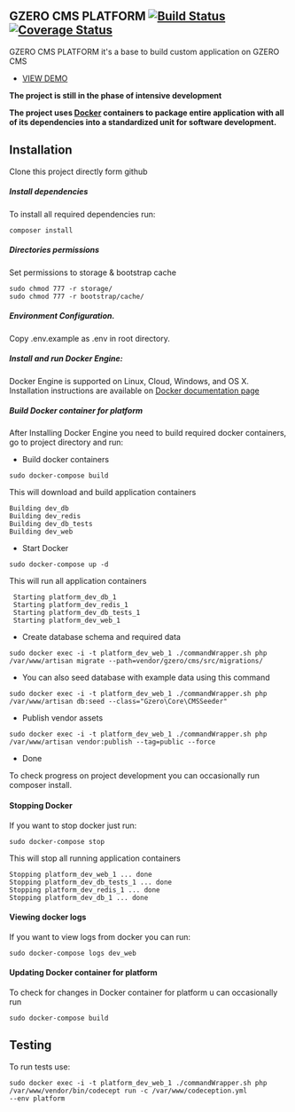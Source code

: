## GZERO CMS PLATFORM [![Build Status](https://travis-ci.org/GrupaZero/platform.png?branch=master)](https://travis-ci.org/GrupaZero/platform) [![Coverage Status](https://coveralls.io/repos/GrupaZero/platform/badge.svg?branch=master&service=github)](https://coveralls.io/github/GrupaZero/platform?branch=master)

GZERO CMS PLATFORM it's a base to build custom application on GZERO CMS

- [VIEW DEMO](http://staging.gzero.pl/en)

**The project is still in the phase of intensive development**

**The project uses [Docker](https://www.docker.com/what-docker) containers to package entire application with all of its dependencies into a standardized unit for 
software development.**

## Installation

Clone this project directly form github

##### Install dependencies
To install all required dependencies run:
```
composer install
```

##### Directories permissions
Set permissions to storage & bootstrap cache
```
sudo chmod 777 -r storage/
sudo chmod 777 -r bootstrap/cache/
```

##### Environment Configuration.
 Copy .env.example as .env in root directory.
 
##### Install and run Docker Engine:

Docker Engine is supported on Linux, Cloud, Windows, and OS X. Installation instructions are available on [Docker documentation
 page](https://docs.docker.com/engine/installation/) 

##### Build Docker container for platform
After Installing Docker Engine you need to build required docker containers, go to project directory and run:

 - Build docker containers

 
 ```
 sudo docker-compose build
 ```
 
 This will download and build application containers
 
 ```
 Building dev_db
 Building dev_redis
 Building dev_db_tests
 Building dev_web
 ```
  
 - Start Docker
 
  ```
  sudo docker-compose up -d
  ```
  
  This will run all application containers
 
 ```
  Starting platform_dev_db_1
  Starting platform_dev_redis_1
  Starting platform_dev_db_tests_1
  Starting platform_dev_web_1
 ```
 
 - Create database schema and required data
 
```
sudo docker exec -i -t platform_dev_web_1 ./commandWrapper.sh php /var/www/artisan migrate --path=vendor/gzero/cms/src/migrations/
```

 - You can also seed database with example data using this command
 
```
sudo docker exec -i -t platform_dev_web_1 ./commandWrapper.sh php /var/www/artisan db:seed --class="Gzero\Core\CMSSeeder"
```

 - Publish vendor assets
 
```
sudo docker exec -i -t platform_dev_web_1 ./commandWrapper.sh php /var/www/artisan vendor:publish --tag=public --force
```

 - Done
 
 To check progress on project development you can occasionally run composer install.

#### Stopping Docker
 If you want to stop docker just run:
 
  ```
  sudo docker-compose stop
  ```
  
  This will stop all running application containers
 
 ```
 Stopping platform_dev_web_1 ... done
 Stopping platform_dev_db_tests_1 ... done
 Stopping platform_dev_redis_1 ... done
 Stopping platform_dev_db_1 ... done
 ```
 
#### Viewing docker logs
  If you want to view logs from docker you can run:
   ```
   sudo docker-compose logs dev_web
   ```
   
#### Updating Docker container for platform
   To check for changes in Docker container for platform u can occasionally run  
   ```
  sudo docker-compose build
   ```
  
## Testing

To run tests use:

```
sudo docker exec -i -t platform_dev_web_1 ./commandWrapper.sh php /var/www/vendor/bin/codecept run -c /var/www/codeception.yml 
--env platform
```
